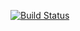 [![Build Status](https://travis-ci.org/huangbowen521/SpringMessageSpike.png)](https://travis-ci.org/huangbowen521/SpringMessageSpike.png)